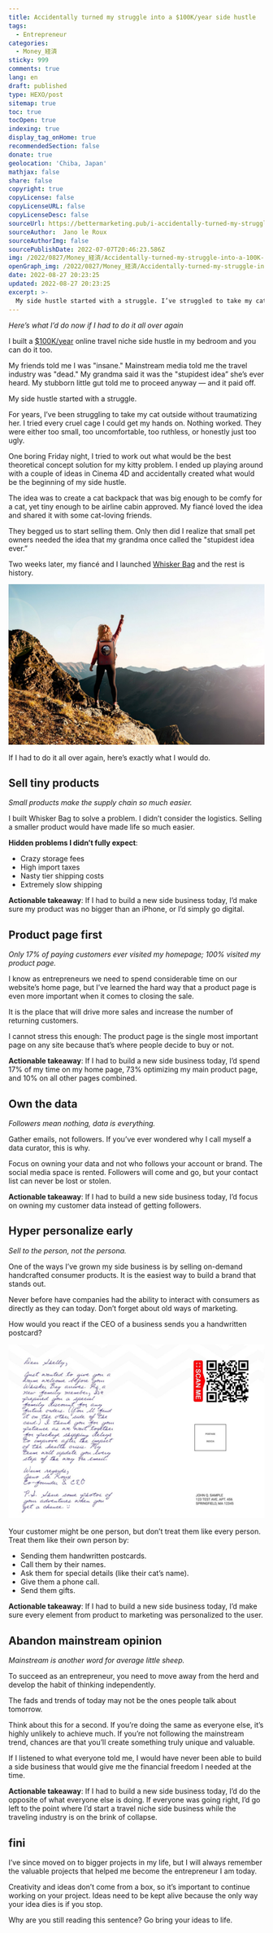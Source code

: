 ```yaml
---
title: Accidentally turned my struggle into a $100K/year side hustle
tags:
  - Entrepreneur
categories:
  - Money_経済
sticky: 999
comments: true
lang: en
draft: published
type: HEXO/post
sitemap: true
toc: true
tocOpen: true
indexing: true
display_tag_onHome: true
recommendedSection: false
donate: true
geolocation: 'Chiba, Japan'
mathjax: false
share: false
copyright: true
copyLicense: false
copyLicenseURL: false
copyLicenseDesc: false
sourceUrl: https://bettermarketing.pub/i-accidentally-turned-my-struggle-into-a-100k-year-side-hustle-3bf651812a53?gi=8796c35f0f40
sourceAuthor:  Jano le Roux
sourceAuthorImg: false
sourcePublishDate: 2022-07-07T20:46:23.586Z
img: /2022/0827/Money_経済/Accidentally-turned-my-struggle-into-a-100K-year-side-hustle/Startup_Struggle.svg
openGraph_img: /2022/0827/Money_経済/Accidentally-turned-my-struggle-into-a-100K-year-side-hustle/Startup_Struggle.png
date: 2022-08-27 20:23:25
updated: 2022-08-27 20:23:25
excerpt: >-
  My side hustle started with a struggle. I’ve struggled to take my cat outside without traumatizing her. Idea was to create a backpack big enough to be comfy for a cat, yet tiny enough to be airline cabin approved.
---
```

*Here’s what I’d do now if I had to do it all over again*

I built a [$100K/year](https://www.tidio.com/blog/whisker-bag-cat-travel-bag/) online travel niche side hustle in my bedroom and you can do it too.

My friends told me I was "insane." Mainstream media told me the travel industry was "dead." My grandma said it was the "stupidest idea” she’s ever heard. My stubborn little gut told me to proceed anyway &mdash; and it paid off.

My side hustle started with a struggle.

For years, I’ve been struggling to take my cat outside without traumatizing her. I tried every cruel cage I could get my hands on. Nothing worked. They were either too small, too uncomfortable, too ruthless, or honestly just too ugly.

One boring Friday night, I tried to work out what would be the best theoretical concept solution for my kitty problem. I ended up playing around with a couple of ideas in Cinema 4D and accidentally created what would be the beginning of my side hustle.

The idea was to create a cat backpack that was big enough to be comfy for a cat, yet tiny enough to be airline cabin approved. My fiancé loved the idea and shared it with some cat-loving friends.

They begged us to start selling them. Only then did I realize that small pet owners needed the idea that my grandma once called the "stupidest idea ever.”

Two weeks later, my fiancé and I launched [Whisker Bag](https://www.whiskerbag.com) and the rest is history.

![Image by Whisker Bag](./Accidentally-turned-my-struggle-into-a-100K-year-side-hustle/Whisker_bag.jpeg)

If I had to do it all over again, here’s exactly what I would do.


## Sell tiny products
*Small products make the supply chain so much easier.*

I built Whisker Bag to solve a problem. I didn’t consider the logistics. Selling a smaller product would have made life so much easier.

**Hidden problems I didn’t fully expect**:

* Crazy storage fees
* High import taxes
* Nasty tier shipping costs
* Extremely slow shipping

**Actionable takeaway**: If I had to build a new side business today, I’d make sure my product was no bigger than an iPhone, or I’d simply go digital.

## Product page first
*Only 17% of paying customers ever visited my homepage; 100% visited my product page.*

I know as entrepreneurs we need to spend considerable time on our website’s home page, but I’ve learned the hard way that a product page is even more important when it comes to closing the sale.

It is the place that will drive more sales and increase the number of returning customers.

I cannot stress this enough: The product page is the single most important page on any site because that’s where people decide to buy or not.

**Actionable takeaway**: If I had to build a new side business today, I’d spend 17% of my time on my home page, 73% optimizing my main product page, and 10% on all other pages combined.

## Own the data
*Followers mean nothing, data is everything.*

Gather emails, not followers. If you’ve ever wondered why I call myself a data curator, this is why.

Focus on owning your data and not who follows your account or brand. The social media space is rented. Followers will come and go, but your contact list can never be lost or stolen.

**Actionable takeaway**: If I had to build a new side business today, I’d focus on owning my customer data instead of getting followers.

## Hyper personalize early
*Sell to the person, not the persona.*

One of the ways I’ve grown my side business is by selling on-demand handcrafted consumer products. It is the easiest way to build a brand that stands out.

Never before have companies had the ability to interact with consumers as directly as they can today. Don’t forget about old ways of marketing.

How would you react if the CEO of a business sends you a handwritten postcard?

![A postcard campaign we sent to initial customers through thanks.io. | Image by Whisker Bag.](./Accidentally-turned-my-struggle-into-a-100K-year-side-hustle/postcard-campaign.jpeg)

Your customer might be one person, but don’t treat them like every person. Treat them like their own person by:

* Sending them handwritten postcards.
* Call them by their names.
* Ask them for special details (like their cat’s name).
* Give them a phone call.
* Send them gifts.

**Actionable takeaway**: If I had to build a new side business today, I’d make sure every element from product to marketing was personalized to the user.

## Abandon mainstream opinion
*Mainstream is another word for average little sheep.*

To succeed as an entrepreneur, you need to move away from the herd and develop the habit of thinking independently.

The fads and trends of today may not be the ones people talk about tomorrow.

Think about this for a second. If you’re doing the same as everyone else, it’s highly unlikely to achieve much. If you’re not following the mainstream trend, chances are that you’ll create something truly unique and valuable.

If I listened to what everyone told me, I would have never been able to build a side business that would give me the financial freedom I needed at the time.

**Actionable takeaway**: If I had to build a new side business today, I’d do the opposite of what everyone else is doing. If everyone was going right, I’d go left to the point where I’d start a travel niche side business while the traveling industry is on the brink of collapse.

## fini
I’ve since moved on to bigger projects in my life, but I will always remember the valuable projects that helped me become the entrepreneur I am today.

Creativity and ideas don’t come from a box, so it’s important to continue working on your project. Ideas need to be kept alive because the only way your idea dies is if you stop.

Why are you still reading this sentence? Go bring your ideas to life.

